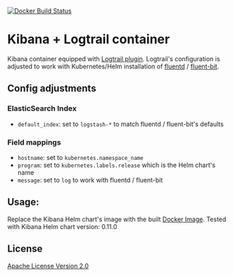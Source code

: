 [![Docker Build Status](https://img.shields.io/docker/build/tibkiss/kibana-logtrail.svg)](https://hub.docker.com/r/tibkiss/kibana-logtrail/)

# Kibana + Logtrail container
Kibana container equipped with [Logtrail plugin](https://github.com/sivasamyk/logtrail).
Logtrail's configuration is adjusted to work with Kubernetes/Helm installation of [fluentd](https://www.fluentd.org/) / [fluent-bit](https://fluentbit.io/).

## Config adjustments
### ElasticSearch Index
* `default_index`: set to `logstash-*` to match fluentd / fluent-bit's defaults
### Field mappings
* `hostname`: set to `kubernetes.namespace_name`
* `program`: set to `kubernetes.labels.release` which is the Helm chart's name
* `message`: set to `log` to work with fluentd / fluent-bit

## Usage:
Replace the Kibana Helm chart's image with the built [Docker Image](https://hub.docker.com/r/tibkiss/kibana-logtrail).
Tested with Kibana Helm chart version: 0.11.0

## License
[Apache License Version 2.0](http://www.apache.org/licenses/)
